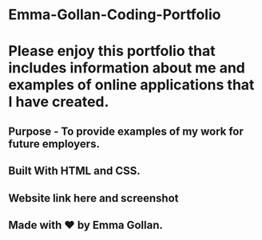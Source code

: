 # Emma-Gollan-Coding-Portfolio

# Please enjoy this portfolio that includes information about me and examples of online applications that I have created.

## Purpose - To provide examples of my work for future employers.


## Built With HTML and CSS.


## Website link here and screenshot


## Made with ❤️ by Emma Gollan.

